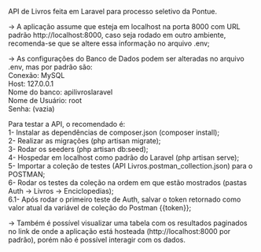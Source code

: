 API de Livros feita em Laravel para processo seletivo da Pontue.  

-> A aplicação assume que esteja em localhost na porta 8000 com URL padrão http://localhost:8000, caso seja rodado em outro ambiente, recomenda-se que se altere essa informação no arquivo .env;  

-> As configurações do Banco de Dados podem ser alteradas no arquivo .env, mas por padrão são:  
    Conexão: MySQL  
    Host: 127.0.0.1  
    Nome do banco: apilivroslaravel  
    Nome de Usuário: root  
    Senha:    (vazia)  


Para testar a API, o recomendado é:  
1- Instalar as dependências de composer.json (composer install);  
2- Realizar as migrações (php artisan migrate);  
3- Rodar os seeders (php artisan db:seed);  
4- Hospedar em localhost como padrão do Laravel (php artisan serve);  
5- Importar a coleção de testes (API Livros.postman_collection.json) para o POSTMAN;  
6- Rodar os testes da coleção na ordem em que estão mostrados (pastas Auth -> Livros -> Enciclopedias);  
6.1- Após rodar o primeiro teste de Auth, salvar o token retornado como valor atual da variável de coleção do Postman {{token}};  
  
-> Também é possível visualizar uma tabela com os resultados paginados no link de onde a aplicação está hosteada (http://localhost:8000 por padrão), porém não é possível interagir com os dados.